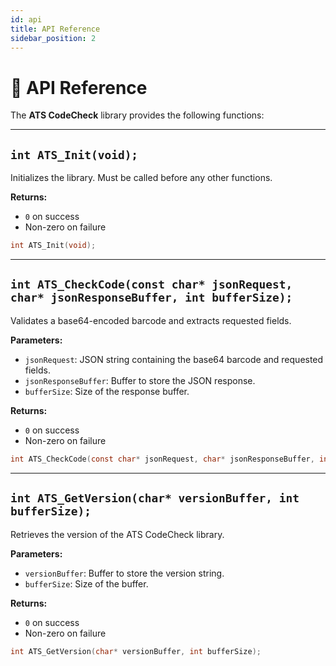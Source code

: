 ```yaml
---
id: api
title: API Reference
sidebar_position: 2
---
```


# 📘 API Reference

The **ATS CodeCheck** library provides the following functions:

---

## `int ATS_Init(void);`

Initializes the library. Must be called before any other functions.

**Returns:**
- `0` on success
- Non-zero on failure

```c
int ATS_Init(void);
```

---

## `int ATS_CheckCode(const char* jsonRequest, char* jsonResponseBuffer, int bufferSize);`

Validates a base64-encoded barcode and extracts requested fields.

**Parameters:**
- `jsonRequest`: JSON string containing the base64 barcode and requested fields.
- `jsonResponseBuffer`: Buffer to store the JSON response.
- `bufferSize`: Size of the response buffer.

**Returns:**
- `0` on success
- Non-zero on failure

```c
int ATS_CheckCode(const char* jsonRequest, char* jsonResponseBuffer, int bufferSize);
```

---

## `int ATS_GetVersion(char* versionBuffer, int bufferSize);`

Retrieves the version of the ATS CodeCheck library.

**Parameters:**
- `versionBuffer`: Buffer to store the version string.
- `bufferSize`: Size of the buffer.

**Returns:**
- `0` on success
- Non-zero on failure

```c
int ATS_GetVersion(char* versionBuffer, int bufferSize);
```
